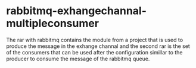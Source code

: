 # rabbitmq-exhangechannal-multipleconsumer

The rar with rabbitmq contains the module from a project that is used to produce the message in the exhange channal and the second rar is the set of the consumers that can be used after the configuration simillar to the producer to consume the message of the rabbitmq queue.
